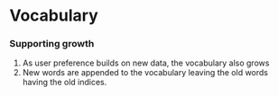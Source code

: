 # Vocabulary

### Supporting growth
1. As user preference builds on new data, the vocabulary also grows
2. New words are appended to the vocabulary leaving the old words having the old indices.